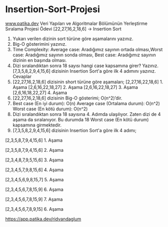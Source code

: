 # Insertion-Sort-Projesi
www.patika.dev
Veri Yapıları ve Algoritmalar Bölümünün Yerleştirme Sıralama Projesi Ödevi
[22,27,16,2,18,6] -> Insertion Sort
1.	Yukarı verilen dizinin sort türüne göre aşamalarını yazınız.
2.	Big-O gösterimini yazınız.
3.	Time Complexity: Average case: Aradığımız sayının ortada olması,Worst case: Aradığımız sayının sonda olması, Best case: Aradığımız sayının dizinin en başında olması.
4.	Dizi sıralandıktan sonra 18 sayısı hangi case kapsamına girer? Yazınız.
[7,3,5,8,2,9,4,15,6] dizisinin Insertion Sort'a göre ilk 4 adımını yazınız.
Cevaplar
1.	[22,27,16,2,18,6] dizisinin short türüne göre aşamaları;
[2,27,16,22,18,6] 1. Aşama
[2,6,16,22,18,27] 2. Aşama
[2,6,16,22,18,27] 3. Aşama
[2,6,16,18,22,27] 4. Aşama
2.	[22,27,16,2,18,6] dizisinin Big-O gösterimi; O(n^2)’dir.
3.	Best case (En iyi durum): O(n)
Average case (Ortalama durum): O(n^2)
Worst case (En kötü durum): O(n^2)
4.	Dizi sıralandıktan sonra 18 sayısına 4. Adımda ulaşılıyor. Zaten dizi de 4 aşama da sıralanıyor. Bu durumda 18 Worst case (En kötü durum) kapsamına girmektedir.
5.	[7,3,5,8,2,9,4,15,6] dizisinin Insertion Sort'a göre ilk 4 adımı;

[2,3,5,8,7,9,4,15,6] 1. Aşama

[2,3,5,8,7,9,4,15,6] 2. Aşama

[2,3,4,8,7,9,5,15,6] 3. Aşama

[2,3,4,5,7,9,8,15,6] 4. Aşama

[2,3,4,5,6,9,8,15,7] 5. Aşama

[2,3,4,5,6,7,8,15,9] 6. Aşama

[2,3,4,5,6,7,8,15,9] 7. Aşama

[2,3,4,5,6,7,8,9,15] 6. Aşama

https://app.patika.dev/ridvandaglum

